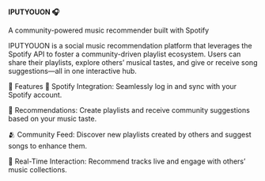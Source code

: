 **IPUTYOUON 🎧**

A community-powered music recommender built with Spotify

IPUTYOUON is a social music recommendation platform that leverages the Spotify API to foster a community-driven playlist ecosystem. Users can share their playlists, explore others’ musical tastes, and give or receive song suggestions—all in one interactive hub.

🌟 Features
🔗 Spotify Integration: Seamlessly log in and sync with your Spotify account.

🎵 Recommendations: Create playlists and receive community suggestions based on your music taste.

🫂 Community Feed: Discover new playlists created by others and suggest songs to enhance them.

💬 Real-Time Interaction: Recommend tracks live and engage with others’ music collections.
